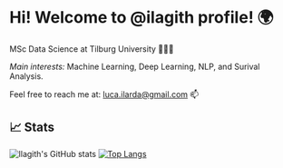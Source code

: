 # Hi! Welcome to @ilagith profile! 🌍 

MSc Data Science at Tilburg University 🦁🇳🇱

*Main interests:*  Machine Learning, Deep Learning, NLP, and Surival Analysis.

Feel free to reach me at: luca.ilarda@gmail.com 📫 

## 📈 Stats

![Ilagith's GitHub stats](https://github-readme-stats.vercel.app/api?username=ilagith&show_icons=true&theme=vue)
[![Top Langs](https://github-readme-stats.vercel.app/api/top-langs/?username=ilagith&langs_count=6)](https://github.com/ilagith/github-readme-stats)


<!---
ilagith/ilagith is a ✨ special ✨ repository because its `README.md` (this file) appears on your GitHub profile.
You can click the Preview link to take a look at your changes.
--->
